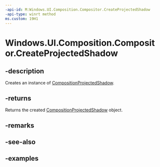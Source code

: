 ```yaml
---
-api-id: M:Windows.UI.Composition.Compositor.CreateProjectedShadow
-api-type: winrt method
ms.custom: 19H1
---
```


<!-- Method syntax.
public CompositionProjectedShadow Compositor.CreateProjectedShadow()
-->

# Windows.UI.Composition.Compositor.CreateProjectedShadow

## -description

Creates an instance of [CompositionProjectedShadow](compositionprojectedshadow.md).



## -returns

Returns the created [CompositionProjectedShadow](compositionprojectedshadow.md) object.

## -remarks

## -see-also

## -examples

